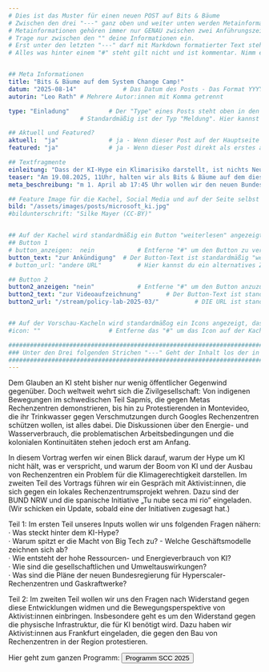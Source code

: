 ```yaml
---
# Dies ist das Muster für einen neuen POST auf Bits & Bäume
# Zwischen den drei "---" ganz oben und weiter unten werden Metainformationen eingetragen.
# Metainformationen gehören immer nur GENAU zwischen zwei Anführungszeichen.
# Trage nur zwischen den "" deine Informationen ein.
# Erst unter den letzten "---" darf mit Markdown formatierter Text stehen.
# Alles was hinter einem "#" steht gilt nicht und ist kommentar. Nimm ein "#" weg, wenn du die jeweilige information dahinter festlegen willst.


## Meta Informationen
title: "Bits & Bäume auf dem System Change Camp!"
datum: "2025-08-14" 			# Das Datum des Posts - Das Format YYYY-MM-DD muss eingehalten werden!
autorin: "Leo Rath"	# Mehrere Autor:innen mit Komma getrennt

type: "Einladung"			# Der "Type" eines Posts steht oben in den Kacheln und auf der Seite ganz oben.
					# Standardmäßig ist der Typ "Meldung". Hier kannst du das ändern z.B. "Bericht" oder "Jobangebot" etc.

## Aktuell und Featured?
aktuell:  "ja" 				# ja - Wenn dieser Post auf der Hauptseite unter Aktuelles auftauchen soll (falls er nicht featured ist)
featured: "ja"  			# ja - Wenn dieser Post direkt als erstes auf der Landing Page angezeigt werden soll, ansonsten "nein" oder Zeile löschen

## Textfragmente
einleitung: "Dass der KI-Hype ein Klimarisiko darstellt, ist nichts Neues. Weltweit regt sich Protest gegen die Rechenzentren von Microsoft, Google, Amazon und Co., die den immer weiter wachsenden Rechenbedarf der KI decken sollen – und dafür Wasser, Energie und Fläche benötigen. Auch die neue Bundesregierung plant den Bau mehrerer riesiger Rechenzentren in Deutschland. Ungeklärt ist dabei, woher die Energie für die Rechenzentren kommen soll. Immer mehr NGOs warnen, dass der Ausbau der erneuerbaren Energien dafür nicht reichen wird. RWE-CEO Markus Krebber hat jedoch bereits angekündigt, dass die Gasindustrie bereitsteht, um den hohen Energiebedarf zu decken."				# Die Einleitung erscheint auf der Seite noch vor den Autor:innen und dem Feature Image
teaser: "Am 19.08.2025, 11Uhr, halten wir als Bits & Bäume auf dem diesjährigen System Change Camp einen Vortrag über KI, die Vermachtung von BigTech und die Klimarisiken der Hype-Industrie. Kommt vorbei und diskutiert mit uns!"				# Der Teaser wird auf den Kacheln als Anreißertext angezeigt.
meta_beschreibung: "m 1. April ab 17:45 Uhr wollen wir den neuen Bundestags mit euch gebührend willkommen heißen - mit unseren Bits & Bäume Forderungen." 			# ≤135 Zeichen Beschreibugnstext der in Social Media und Suchergebnissen unter dem Titel angezeigt wird (also extern)

## Feature Image für die Kachel, Social Media und auf der Seite selbst
bild: "/assets/images/posts/microsoft_ki.jpg"
#bildunterschrift: "Silke Mayer (CC-BY)"


## Auf der Kachel wird standardmäßig ein Button "weiterlesen" angezeigt. Dieser kann hier angepasst oder versteckt werden
## Button 1
# button_anzeigen:  nein 			# Entferne "#" um den Button zu verstecken
button_text: "zur Ankündigung"	# Der Button-Text ist standardmäßig "weiterlesen"
# button_url: "andere URL"			# Hier kannst du ein alternatives Ziel z.B. eine extern URL angeben

## Button 2
button2_anzeigen: "nein" 			# Entferne "#" um den Button anzuzueigen
button2_text: "zur Videoaufzeichnung"		# Der Button-Text ist standardmäßig "weiterlesen"
button2_url: "/stream/policy-lab-2025-03/"			# DIE URL ist standardmäßig die des Posts - Hier kannst du ein alternatives Ziel z.B. eine extern URL angeben


## Auf der Vorschau-Kacheln wird standardmäßog ein Icons angezeigt, das kann hier abgeschaltet werden.
#icon: ""					# Entferne das "#" um das Icon auf der Kachel auszuschalten

#########################################################################################################
### Unter den Drei folgenden Strichen "---" Geht der Inhalt los der in Markdown formatiert sein darf! ###
#########################################################################################################
---
```


Dem Glauben an KI steht bisher nur wenig öffentlicher Gegenwind gegenüber. Doch weltweit wehrt sich die Zivilgesellschaft: Von indigenen Bewegungen im schwedischen Teil Sapmís, die gegen Metas Rechenzentren demonstrieren, bis hin zu Protestierenden in Montevideo, die ihr Trinkwasser gegen Verschmutzungen durch Googles Rechenzentren schützen wollen, ist alles dabei. Die Diskussionen über den Energie- und Wasserverbrauch, die problematischen Arbeitsbedingungen und die kolonialen Kontinuitäten stehen jedoch erst am Anfang.

In diesem Vortrag werfen wir einen Blick darauf, warum der Hype um KI nicht hält, was er verspricht, und warum der Boom von KI und der Ausbau von Rechenzentren ein Problem für die Klimagerechtigkeit darstellen. Im zweiten Teil des Vortrags führen wir ein Gespräch mit Aktivist:innen, die sich gegen ein lokales Rechenzentrumsprojekt wehren. Dazu sind der BUND NRW und die spanische Initiative „Tu nube seca mi rio” eingeladen.
(Wir schicken ein Update, sobald eine der Initiativen zugesagt hat.)

Teil 1: Im ersten Teil unseres Inputs wollen wir uns folgenden Fragen nähern: <br>
· Was steckt hinter dem KI-Hype? <br>
· Warum spitzt er die Macht von Big Tech zu? - Welche Geschäftsmodelle zeichnen sich ab? <br>
· Wie entsteht der hohe Ressourcen- und Energieverbrauch von KI? <br>
· Wie sind die gesellschaftlichen und Umweltauswirkungen? <br>
· Was sind die Pläne der neuen Bundesregierung für Hyperscaler-Rechenzentren und Gaskraftwerke? <br>

Teil 2: Im zweiten Teil wollen wir uns den Fragen nach Widerstand gegen diese Entwicklungen widmen und die Bewegungsperspektive von Aktivist:innen einbringen. Insbesondere geht es um den Widerstand gegen die physische Infrastruktur, die für KI benötigt wird. Dazu haben wir Aktivist:innen aus Frankfurt eingeladen, die gegen den Bau von Rechenzentren in der Region protestieren.


Hier geht zum ganzen Programm:
<a href="https://www.system-change-camp.org/es/es-programm/programm-2025/">
<button class="btn-dark">Programm SCC 2025</button>
</a>



